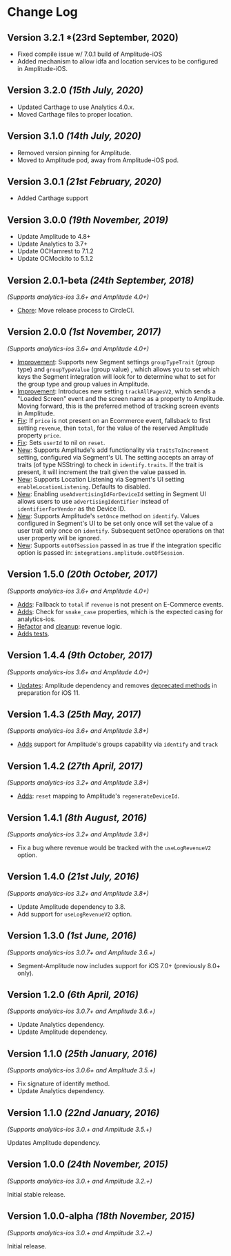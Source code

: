 Change Log
==========

Version 3.2.1 *(23rd September, 2020)
-------------------------------------
* Fixed compile issue w/ 7.0.1 build of Amplitude-iOS
* Added mechanism to allow idfa and location services to be configured in Amplitude-iOS.

Version 3.2.0 *(15th July, 2020)*
---------------------------------
* Updated Carthage to use Analytics 4.0.x.
* Moved Carthage files to proper location.

Version 3.1.0 *(14th July, 2020)*
---------------------------------
* Removed version pinning for Amplitude.
* Moved to Amplitude pod, away from Amplitude-iOS pod.

Version 3.0.1 *(21st February, 2020)*
-----------------------------
* Added Carthage support

Version 3.0.0 *(19th November, 2019)*
-----------------------------
* Update Amplitude to 4.8+
* Update Analytics to 3.7+
* Update OCHamrest to 7.1.2
* Update OCMockito to 5.1.2

Version 2.0.1-beta *(24th September, 2018)*
-----------------------------
*(Supports analytics-ios 3.6+ and Amplitude 4.0+)*

* [Chore](https://github.com/segment-integrations/analytics-ios-integration-amplitude/pull/61): Move release process to CircleCI.

Version 2.0.0 *(1st November, 2017)*
-----------------------------
*(Supports analytics-ios 3.6+ and Amplitude 4.0+)*

* [Improvement](https://github.com/segment-integrations/analytics-ios-integration-amplitude/pull/43): Supports new Segment settings `groupTypeTrait` (group type) and `groupTypeValue` (group value) , which allows you to set which keys the Segment integration will look for to determine what to set for the group type and group values in Amplitude.
* [Improvement](https://github.com/segment-integrations/analytics-ios-integration-amplitude/pull/54): Introduces new setting `trackAllPagesV2`, which sends a "Loaded Screen" event and the screen name as a property to Amplitude. Moving forward, this is the preferred method of tracking screen events in Amplitude.
* [Fix](https://github.com/segment-integrations/analytics-ios-integration-amplitude/pull/35): If `price` is not present on an Ecommerce event, fallsback to first setting `revenue`, then `total`, for the value of the reserved Amplitude property `price`.
* [Fix](https://github.com/segment-integrations/analytics-ios-integration-amplitude/pull/44): Sets `userId` to nil on `reset`.
* [New](https://github.com/segment-integrations/analytics-ios-integration-amplitude/pull/45): Supports Amplitude's add functionality via `traitsToIncrement` setting, configured via Segment's UI. The setting accepts an array of traits (of type NSString) to check in `identify.traits`. If the trait is present, it will increment the trait given the value passed in.
* [New](https://github.com/segment-integrations/analytics-ios-integration-amplitude/pull/49): Supports Location Listening via Segment's UI setting `enableLocationListening`. Defaults to disabled.
* [New](https://github.com/segment-integrations/analytics-ios-integration-amplitude/pull/50): Enabling `useAdvertisingIdForDeviceId` setting in Segment UI  allows users to use `advertisingIdentifier` instead of `identifierForVendor` as the Device ID.
* [New](https://github.com/segment-integrations/analytics-ios-integration-amplitude/pull/51): Supports Amplitude's `setOnce` method on `identify`. Values configured in Segment's UI to be set only once will set the value of a user trait only once on `identify`. Subsequent setOnce operations on that user property will be ignored.
* [New](https://github.com/segment-integrations/analytics-ios-integration-amplitude/pull/52): Supports `outOfSession` passed in as true if the integration specific option is passed in: `integrations.amplitude.outOfSession`.


Version 1.5.0 *(20th October, 2017)*
-----------------------------
*(Supports analytics-ios 3.6+ and Amplitude 4.0+)*

* [Adds](https://github.com/segment-integrations/analytics-ios-integration-amplitude/commit/d86cc3ed8e14ad0156f7247e4cb2e4e68a316269): Fallback to `total` if `revenue` is not present on E-Commerce events.
* [Adds](https://github.com/segment-integrations/analytics-ios-integration-amplitude/commit/25d8659a5a3475bb6c4f852f2f5111f627c297d3): Check for `snake_case` properties, which is the expected casing for analytics-ios.
* [Refactor](https://github.com/segment-integrations/analytics-ios-integration-amplitude/commit/b26c83eaaddfec900403f4b195f877e134611861) and [cleanup](https://github.com/segment-integrations/analytics-ios-integration-amplitude/commit/b282af19c09cb4b002d49e7a0ecc2813ce960f35): revenue logic.
* [Adds tests](https://github.com/segment-integrations/analytics-ios-integration-amplitude/commit/455841ba95038446a33071b6210ede210db0ec07).

Version 1.4.4 *(9th October, 2017)*
-----------------------------
*(Supports analytics-ios 3.6+ and Amplitude 4.0+)*

* [Updates](https://github.com/segment-integrations/analytics-ios-integration-amplitude/pull/24/files): Amplitude dependency and removes [deprecated methods](https://github.com/amplitude/Amplitude-iOS/releases) in preparation for iOS 11.


Version 1.4.3 *(25th May, 2017)*
-----------------------------
*(Supports analytics-ios 3.6+ and Amplitude 3.8+)*

 * [Adds](https://github.com/segment-integrations/analytics-ios-integration-amplitude/pull/22) support for Amplitude's groups capability via `identify` and `track`

Version 1.4.2 *(27th April, 2017)*
-----------------------------
*(Supports analytics-ios 3.2+ and Amplitude 3.8+)*

 * [Adds](https://github.com/segment-integrations/analytics-ios-integration-amplitude/pull/21): `reset` mapping to Amplitude's `regenerateDeviceId`.

Version 1.4.1 *(8th August, 2016)*
-----------------------------
*(Supports analytics-ios 3.2+ and Amplitude 3.8+)*

 * Fix a bug where revenue would be tracked with the `useLogRevenueV2` option.

Version 1.4.0 *(21st July, 2016)*
-----------------------------
*(Supports analytics-ios 3.2+ and Amplitude 3.8+)*

 * Update Amplitude dependency to 3.8.
 * Add support for `useLogRevenueV2` option.

Version 1.3.0 *(1st June, 2016)*
-----------------------------
*(Supports analytics-ios 3.0.7+ and Amplitude 3.6.+)*

 * Segment-Amplitude now includes support for iOS 7.0+ (previously 8.0+ only).

Version 1.2.0 *(6th April, 2016)*
----------------------------
*(Supports analytics-ios 3.0.7+ and Amplitude 3.6.+)*

* Update Analytics dependency.
* Update Amplitude dependency.

Version 1.1.0 *(25th January, 2016)*
----------------------------
*(Supports analytics-ios 3.0.6+ and Amplitude 3.5.+)*

* Fix signature of identify method.
* Update Analytics dependency.

Version 1.1.0 *(22nd January, 2016)*
----------------------------
*(Supports analytics-ios 3.0.+ and Amplitude 3.5.+)*

Updates Amplitude dependency.

Version 1.0.0 *(24th November, 2015)*
----------------------------
*(Supports analytics-ios 3.0.+ and Amplitude 3.2.+)*

Initial stable release.

Version 1.0.0-alpha *(18th November, 2015)*
----------------------------
*(Supports analytics-ios 3.0.+ and Amplitude 3.2.+)*

Initial release.
